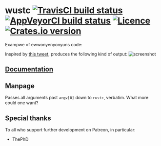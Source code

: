 # wustc [![TravisCI build status](https://travis-ci.com/nabijaczleweli/wustc.svg?branch=master)](https://travis-ci.com/nabijaczleweli/wustc) [![AppVeyorCI build status](https://ci.appveyor.com/api/projects/status/6cepr38gdfdh4bw9?svg=true)](https://ci.appveyor.com/project/nabijaczleweli/wustc/branch/master) [![Licence](https://img.shields.io/badge/license-MIT-blue.svg?style=flat)](LICENSE) [![Crates.io version](https://meritbadge.herokuapp.com/wustc)](https://crates.io/crates/wustc)
Exampwe of ewwonyenyonyuns code:

Inspired by [this tweet](https://twitter.com/plaidfinch/status/1176637387511934976), produces the following kind of output:
![screenshot](https://user-images.githubusercontent.com/6709544/65562531-0de08200-df47-11e9-8b5b-871202f14666.png)

## [Documentation](https://rawcdn.githack.com/nabijaczleweli/wustc/doc/wustc/index.html)

## Manpage

Passes all arguments past `argv[0]` down to `rustc`, verbatim. What more could one want?

## Special thanks

To all who support further development on Patreon, in particular:

  * ThePhD
